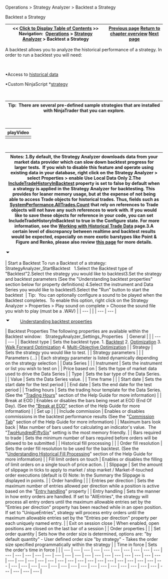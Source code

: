 ﻿


Operations \> Strategy Analyzer \> Backtest a Strategy






















Backtest a Strategy







| \<\< [Click to Display Table of Contents](backtest_a_strategy.md) \>\> **Navigation:**     [Operations](operations.md) \> [Strategy Analyzer](strategy_analyzer.md) \> Backtest a Strategy | [Previous page](strategy_analyzer_layout.md) [Return to chapter overview](strategy_analyzer.md) [Next page](optimize_a_strategy.md) |
| --- | --- |














A backtest allows you to analyze the historical performance of a strategy. In order to run a backtest you will need:


 


•Access to [historical data](data_by_provider.md)

•Custom NinjaScript \*[strategy](strategy.md) 

 




| Tip:  There are several pre\-defined sample strategies that are installed with NinjaTrader that you can explore. |
| --- |



 




| playVideo |
| --- |
|  |



 




| Notes:  1\.By default, the Strategy Analyzer downloads data from your market data provider which can slow down backtest progress for larger tests.  If you wish to disable this feature and operate using existing data in your database, right click on the Strategy Analyzer \> select Properties \> enable Use Local Data Only 2\.The [IncludeTradeHistoryInBacktest](includetradehistoryinbacktest.md) property is set to false by default when a strategy is applied in the Strategy Analyzer for backtesting. This provides for leaner memory usage, but at the expense of not being able to access Trade objects for historical trades. Thus, fields such as [SystemPerformance.AllTrades.Count](alltrades.md) that rely on references to Trade objects will not have any such references to work with. If you would like to save these objects for reference in your code, you can set IncludeTradeHistoryInBacktest to true in the Configure state. For more information, see the [Working with Historical Trade Data](strategyanalyzer_properties_2.md) page.3\.A certain level of discrepancy between realtime and backtest results would be expected, especially on more exotic barstypes like Point \& Figure and Renko, please also review [this page](discrepancies_real-time_vs_bac.md) for more details. |
| --- |



![tog_minus](tog_minus.gif)




| Start a Backtest To run a Backtest of a strategy:   StrategyAnalyzer_StartBacktest   1\.Select the Backtest type of "Backtest"2\.Select the strategy you would like to backtest3\.Set the strategy and backtest parameters (See the "Understanding backtest properties" section below for property definitions) 4\.Select the instrument and Data Series you would like to backtest5\.Select the "Run" button to start the backtest    | Tip:  You can optionally configure a sound to be played when the Backtest completes.  To enable this option, right click on the Strategy Analyzer \> Properties \> Play sound on complete \> Choose the sound file you wish to play (must be a .WAV) | | --- | |
| --- | --- |



![tog_minus](tog_minus.gif)        [Understanding backtest properties](javascript:HMToggle('toggle','UnderstandingBacktestProperties','UnderstandingBacktestProperties_ICON'))




| Backtest Properties The following properties are available within the Backtest window:   StrategyAnalyzer_Settings_Properties     | General |  | | --- | --- | | Backtest type | Sets the backtest type. 1\. [Backtest](backtest_a_strategy.md) 2\. [Optimization](optimize_a_strategy.md) 3\. [Walk Forward Optimization](walk_forward_optimize_a_strate.md) 4\. [Multi\-Objective Optimization](multi-objective_optimization.md) | | Strategy | Sets the strategy you would like to test. | | Strategy parameters |  | | Parameters (...) | Each strategy parameter is listed dynamically depending on the strategy selection | | Data Series |  | | Instrument | Sets the instrument or list you wish to test on | | Price based on | Sets the type of market data used to drive the Data Series | | Type | Sets the bar type of the Data Series. | | Value | Sets the Data Series value. | | Time frame |  | | Start date | Sets the start date for the test period | | End date | Sets the end date for the test period | | Trading hours | Sets the trading hour template for the Data Series. (See the "[Trading Hours](trading_hours.md)" section of the Help Guide for more information) | | Break at EOD | Enables or disables the bars being reset at EOD (End Of Day). (See the ["Break at EOD"](break_at_eod.md) section of the Help Guide for more information) | | Set up |  | | Include commission | Enables or disables commissions in the backtest performance results (See the "[Commission Tab](understanding_commissions.md)" section of the Help Guide for more information) | | Maximum bars look back | Max number of bars used for calculating an indicator's value.  The "[TwoHundredFiftySix](maximumbarslookback.md)" setting is the most memory friendly. | | Bars required to trade | Sets the minimum number of bars required before orders will be allowed to be submitted | | Historical fill processing |  | | Order fill resolution | Sets the order fill resolution to be used for the backtest. (See the "[Understanding Historical Fill Processing](understanding_historical_fill_.md)" section of the Help Guide for more information) | | Fill limit orders on touch | Enables or disables the filling of limit orders on a single touch of price action. | | Slippage | Set the amount of slippage in ticks to apply to market / stop market / Market\-if\-touched order executions (default is 0\) Note: In the Summary the Slippage is displayed in points. | | Order handling |  | | Entries per direction | Sets the maximum number of entries allowed per direction while a position is active based on the "[Entry handling](entryhandling.md)" property | | Entry handling | Sets the manner in how entry orders are handled. If set to "AllEntries", the strategy will process all entry orders until the maximum allowable entries set by the "Entries per direction" property has been reached while in an open position. If set to "UniqueEntries", strategy will process entry orders until the maximum allowable entries set by the "Entries per direction" property per each uniquely named entry. | | Exit on session close | When enabled, open positions are closed on the last bar of a session | | Order properties |  | | Set order quantity | Sets how the order size is determined, options are: "by default quantity" \- User defined order size "by strategy" \- Takes the order size specified programmatically within the strategy | | Time in force | Sets the order's time in force | |
| --- | --- | --- | --- | --- | --- | --- | --- | --- | --- | --- | --- | --- | --- | --- | --- | --- | --- | --- | --- | --- | --- | --- | --- | --- | --- | --- | --- | --- | --- | --- | --- | --- | --- | --- | --- | --- | --- | --- | --- | --- | --- | --- | --- | --- | --- | --- | --- | --- | --- | --- | --- | --- | --- | --- | --- | --- | --- | --- | --- | --- |










